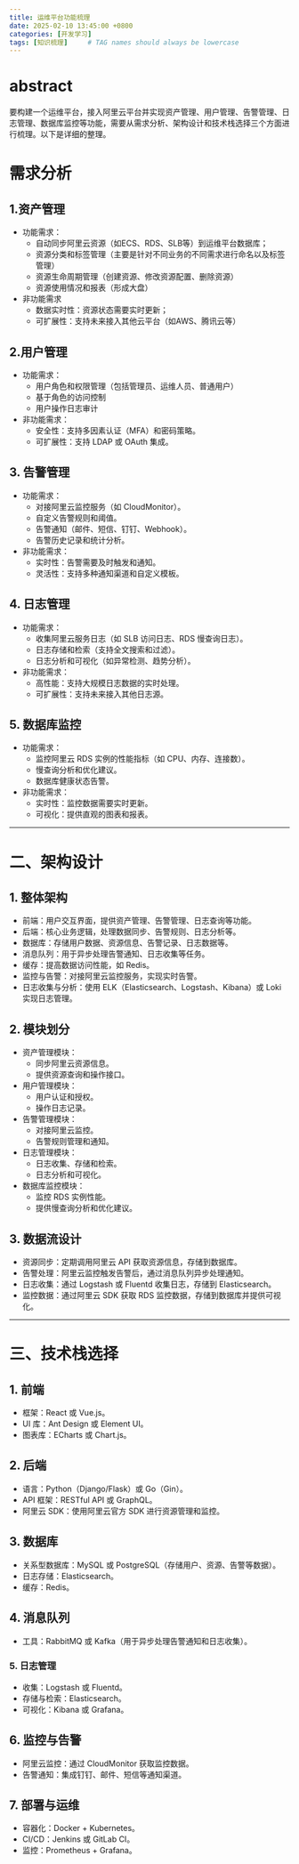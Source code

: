 ```yaml
---
title: 运维平台功能梳理
date: 2025-02-10 13:45:00 +0800
categories: [开发学习]
tags: [知识梳理]     # TAG names should always be lowercase
---
```

# abstract
要构建一个运维平台，接入阿里云平台并实现资产管理、用户管理、告警管理、日志管理、数据库监控等功能，需要从需求分析、架构设计和技术栈选择三个方面进行梳理。以下是详细的整理。

# 需求分析
## 1.资产管理
- 功能需求：
    - 自动同步阿里云资源（如ECS、RDS、SLB等）到运维平台数据库；
    - 资源分类和标签管理（主要是针对不同业务的不同需求进行命名以及标签管理）
    - 资源生命周期管理（创建资源、修改资源配置、删除资源）
    - 资源使用情况和报表（形成大盘）
- 非功能需求
    - 数据实时性：资源状态需要实时更新；
    - 可扩展性：支持未来接入其他云平台（如AWS、腾讯云等）
## 2.用户管理
- 功能需求：
    - 用户角色和权限管理（包括管理员、运维人员、普通用户）
    - 基于角色的访问控制
    - 用户操作日志审计
- 非功能需求：
    - 安全性：支持多因素认证（MFA）和密码策略。
    - 可扩展性：支持 LDAP 或 OAuth 集成。

## 3. 告警管理

- 功能需求：
    - 对接阿里云监控服务（如 CloudMonitor）。
    - 自定义告警规则和阈值。
    - 告警通知（邮件、短信、钉钉、Webhook）。
    - 告警历史记录和统计分析。
- 非功能需求：
    - 实时性：告警需要及时触发和通知。
    - 灵活性：支持多种通知渠道和自定义模板。

## 4. 日志管理

- 功能需求：
    - 收集阿里云服务日志（如 SLB 访问日志、RDS 慢查询日志）。
    - 日志存储和检索（支持全文搜索和过滤）。
    - 日志分析和可视化（如异常检测、趋势分析）。
- 非功能需求：
    - 高性能：支持大规模日志数据的实时处理。
    - 可扩展性：支持未来接入其他日志源。

## 5. 数据库监控

- 功能需求：
    - 监控阿里云 RDS 实例的性能指标（如 CPU、内存、连接数）。
    - 慢查询分析和优化建议。
    - 数据库健康状态告警。
- 非功能需求：
    - 实时性：监控数据需要实时更新。
    - 可视化：提供直观的图表和报表。

---

# 二、架构设计

## 1. 整体架构

- 前端：用户交互界面，提供资产管理、告警管理、日志查询等功能。
- 后端：核心业务逻辑，处理数据同步、告警规则、日志分析等。
- 数据库：存储用户数据、资源信息、告警记录、日志数据等。
- 消息队列：用于异步处理告警通知、日志收集等任务。
- 缓存：提高数据访问性能，如 Redis。
- 监控与告警：对接阿里云监控服务，实现实时告警。
- 日志收集与分析：使用 ELK（Elasticsearch、Logstash、Kibana）或 Loki 实现日志管理。

## 2. 模块划分

- 资产管理模块：
    - 同步阿里云资源信息。
    - 提供资源查询和操作接口。
- 用户管理模块：
    - 用户认证和授权。
    - 操作日志记录。
- 告警管理模块：
    - 对接阿里云监控。
    - 告警规则管理和通知。
- 日志管理模块：
    - 日志收集、存储和检索。
    - 日志分析和可视化。
- 数据库监控模块：
    - 监控 RDS 实例性能。
    - 提供慢查询分析和优化建议。

## 3. 数据流设计

- 资源同步：定期调用阿里云 API 获取资源信息，存储到数据库。
- 告警处理：阿里云监控触发告警后，通过消息队列异步处理通知。
- 日志收集：通过 Logstash 或 Fluentd 收集日志，存储到 Elasticsearch。
- 监控数据：通过阿里云 SDK 获取 RDS 监控数据，存储到数据库并提供可视化。

---

# 三、技术栈选择

## 1. 前端

- 框架：React 或 Vue.js。
- UI 库：Ant Design 或 Element UI。
- 图表库：ECharts 或 Chart.js。

## 2. 后端

- 语言：Python（Django/Flask）或 Go（Gin）。
- API 框架：RESTful API 或 GraphQL。
- 阿里云 SDK：使用阿里云官方 SDK 进行资源管理和监控。

## 3. 数据库

- 关系型数据库：MySQL 或 PostgreSQL（存储用户、资源、告警等数据）。
- 日志存储：Elasticsearch。
- 缓存：Redis。

## 4. 消息队列

- 工具：RabbitMQ 或 Kafka（用于异步处理告警通知和日志收集）。

### 5. 日志管理

- 收集：Logstash 或 Fluentd。
- 存储与检索：Elasticsearch。
- 可视化：Kibana 或 Grafana。

## 6. 监控与告警

- 阿里云监控：通过 CloudMonitor 获取监控数据。
- 告警通知：集成钉钉、邮件、短信等通知渠道。

## 7. 部署与运维

- 容器化：Docker + Kubernetes。
- CI/CD：Jenkins 或 GitLab CI。
- 监控：Prometheus + Grafana。
